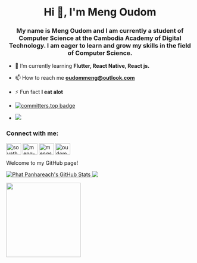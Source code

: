 <h1 align="center">Hi 👋, I'm Meng Oudom</h1>
<h3 align="center">My name is Meng Oudom and I am currently a student of Computer Science at the Cambodia Academy of Digital Technology. I am eager to learn and grow my skills in the field of Computer Science.</h3>


- 🌱 I’m currently learning **Flutter, React Native, React js.**

- 📫 How to reach me **oudommeng@outlook.com**

- ⚡ Fun fact **I eat alot**
- [![committers.top badge](https://user-badge.committers.top/cambodia/oudommeng.svg)](https://user-badge.committers.top/cambodia/oudommeng)
- <a href="https://github.com/oudommeng/">
   <img src="https://komarev.com/ghpvc/?username=oudommeng">
</a>

<h3 align="left">Connect with me:</h3>
<p align="left">
<a href="https://twitter.com/sovathmonioudom" target="blank"><img align="center" src="https://raw.githubusercontent.com/rahuldkjain/github-profile-readme-generator/master/src/images/icons/Social/twitter.svg" alt="sovathmonioudom" height="30" width="40" /></a>
<a href="https://linkedin.com/in/meng-oudom" target="blank"><img align="center" src="https://raw.githubusercontent.com/rahuldkjain/github-profile-readme-generator/master/src/images/icons/Social/linked-in-alt.svg" alt="meng-oudom" height="30" width="40" /></a>
<a href="https://fb.com/mengsovathmonioudom" target="blank"><img align="center" src="https://raw.githubusercontent.com/rahuldkjain/github-profile-readme-generator/master/src/images/icons/Social/facebook.svg" alt="mengsovathmonioudom" height="30" width="40" /></a>
<a href="https://instagram.com/oudom.mg" target="blank"><img align="center" src="https://raw.githubusercontent.com/rahuldkjain/github-profile-readme-generator/master/src/images/icons/Social/instagram.svg" alt="oudom.mg" height="30" width="40" /></a>
</p>

Welcome to my GitHub page! 

<a href="https://github.com/anuraghazra/github-readme-stats">
  <img align="top" src="https://github-readme-stats.vercel.app/api?username=oudommeng&theme=transparent&show_icons=true" alt="Phat Panhareach's GitHub Stats" />
</a>

<a href="https://github.com/anuraghazra/github-readme-stats">
  <img align="top" src="https://github-readme-stats.vercel.app/api/top-langs/?username=oudommeng&count_private=true&theme=transparent&show_icons=true&hide=css&layout=compact&card_width=270&langs_count=10"/>
</a>
</p>
<img align="center" src="http://github-profile-summary-cards.vercel.app/api/cards/profile-details?username=oudommeng&theme=moonlight" height="200em" />
</div>


